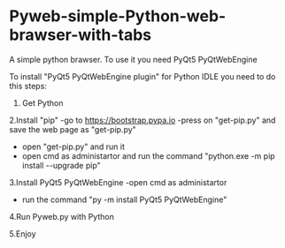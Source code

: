 # Pyweb-simple-Python-web-brawser-with-tabs
A simple python brawser. To use it you need PyQt5 PyQtWebEngine 

To install "PyQt5 PyQtWebEngine plugin"  for Python IDLE you need to do this steps:

1. Get Python

2.Install "pip"
  -go to https://bootstrap.pypa.io
  -press on "get-pip.py" and save the web page as  "get-pip.py"
  - open "get-pip.py" and run it
 - open cmd as administartor and run the command "python.exe -m pip install --upgrade pip"

3.Install PyQt5 PyQtWebEngine
  -open cmd as administartor
  - run the command "py -m install PyQt5 PyQtWebEngine"

4.Run Pyweb.py with Python

5.Enjoy  
